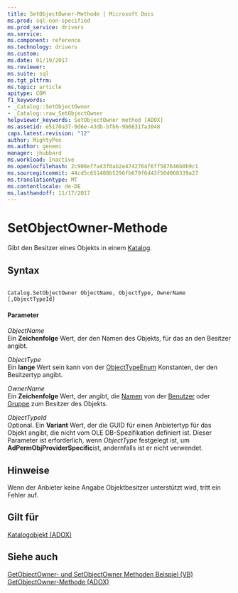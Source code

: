 ```yaml
---
title: SetObjectOwner-Methode | Microsoft Docs
ms.prod: sql-non-specified
ms.prod_service: drivers
ms.service: 
ms.component: reference
ms.technology: drivers
ms.custom: 
ms.date: 01/19/2017
ms.reviewer: 
ms.suite: sql
ms.tgt_pltfrm: 
ms.topic: article
apitype: COM
f1_keywords:
- _Catalog::SetObjectOwner
- _Catalog::raw_SetObjectOwner
helpviewer_keywords: SetObjectOwner method [ADOX]
ms.assetid: e5170a37-9d6e-43db-bfb6-9b6631fa3048
caps.latest.revision: "12"
author: MightyPen
ms.author: genemi
manager: jhubbard
ms.workload: Inactive
ms.openlocfilehash: 2c908ef7a43f0ab2e4742764f6ff587646b0b9c1
ms.sourcegitcommit: 44cd5c651488b5296fb679f6d43f50d068339a27
ms.translationtype: MT
ms.contentlocale: de-DE
ms.lasthandoff: 11/17/2017
---
```

# <a name="setobjectowner-method"></a>SetObjectOwner-Methode
Gibt den Besitzer eines Objekts in einem [Katalog](../../../ado/reference/adox-api/catalog-object-adox.md).  
  
## <a name="syntax"></a>Syntax  
  
```  
  
Catalog.SetObjectOwner ObjectName, ObjectType, OwnerName [,ObjectTypeId]  
```  
  
#### <a name="parameters"></a>Parameter  
 *ObjectName*  
 Ein **Zeichenfolge** Wert, der den Namen des Objekts, für das an den Besitzer angibt.  
  
 *ObjectType*  
 Ein **lange** Wert sein kann von der [ObjectTypeEnum](../../../ado/reference/adox-api/objecttypeenum.md) Konstanten, der den Besitzertyp angibt.  
  
 *OwnerName*  
 Ein **Zeichenfolge** Wert, der angibt, die [Namen](../../../ado/reference/adox-api/name-property-adox.md) von der [Benutzer](../../../ado/reference/adox-api/user-object-adox.md) oder [Gruppe](../../../ado/reference/adox-api/group-object-adox.md) zum Besitzer des Objekts.  
  
 *ObjectTypeId*  
 Optional. Ein **Variant** Wert, der die GUID für einen Anbietertyp für das Objekt angibt, die nicht vom OLE DB-Spezifikation definiert ist. Dieser Parameter ist erforderlich, wenn *ObjectType* festgelegt ist, um **AdPermObjProviderSpecific**ist, andernfalls ist er nicht verwendet.  
  
## <a name="remarks"></a>Hinweise  
 Wenn der Anbieter keine Angabe Objektbesitzer unterstützt wird, tritt ein Fehler auf.  
  
## <a name="applies-to"></a>Gilt für  
 [Katalogobjekt (ADOX)](../../../ado/reference/adox-api/catalog-object-adox.md)  
  
## <a name="see-also"></a>Siehe auch  
 [GetObjectOwner- und SetObjectOwner Methoden Beispiel (VB)](../../../ado/reference/adox-api/getobjectowner-and-setobjectowner-methods-example-vb.md)   
 [GetObjectOwner-Methode (ADOX)](../../../ado/reference/adox-api/getobjectowner-method-adox.md)

